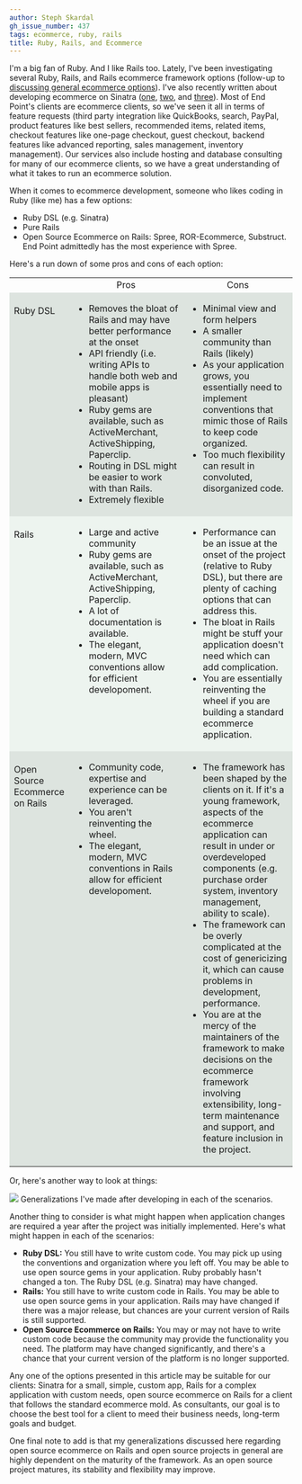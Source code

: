 ```yaml
---
author: Steph Skardal
gh_issue_number: 437
tags: ecommerce, ruby, rails
title: Ruby, Rails, and Ecommerce
---
```




I'm a big fan of Ruby. And I like Rails too. Lately, I've been investigating several Ruby, Rails, and Rails ecommerce framework options (follow-up to [discussing general ecommerce options](http://blog.endpoint.com/2011/03/ecommerce-solutions-options.html)). I've also recently written about developing ecommerce on Sinatra ([one](http://blog.endpoint.com/2011/01/sinatra-ecommerce-tutorial.html), [two](http://blog.endpoint.com/2011/01/ruby-ecommerce-sinatra-products-admin.html), and [three](http://blog.endpoint.com/2011/02/ecommerce-sinatra-shopping-cart.html)). Most of End Point's clients are ecommerce clients, so we've seen it all in terms of feature requests (third party integration like QuickBooks, search, PayPal, product features like best sellers, recommended items, related items, checkout features like one-page checkout, guest checkout, backend features like advanced reporting, sales management, inventory management). Our services also include hosting and database consulting for many of our ecommerce clients, so we have a great understanding of what it takes to run an ecommerce solution.

When it comes to ecommerce development, someone who likes coding in Ruby (like me) has a few options:

- Ruby DSL (e.g. Sinatra)
- Pure Rails
- Open Source Ecommerce on Rails: Spree, ROR-Ecommerce, Substruct. End Point admittedly has the most experience with Spree.

Here's a run down of some pros and cons of each option:

<table cellpadding="10" cellspacing="0" width="100%">
<tbody><tr>
<td>
</td>
<td align="center" width="300">Pros</td>
<td align="center" width="300">Cons</td>
</tr>
<tr style="background:#DDE4DF;">
<td valign="top"><br/>Ruby DSL</td>
<td>
<ul>
<li>Removes the bloat of Rails and may have better performance at the onset</li>
<li>API friendly (i.e. writing APIs to handle both web and mobile apps is pleasant)</li>
<li>Ruby gems are available, such as ActiveMerchant, ActiveShipping, Paperclip.</li>
<li>Routing in DSL might be easier to work with than Rails.</li>
<li>Extremely flexible</li>
</ul>
</td>
<td valign="top">
<ul>
<li>Minimal view and form helpers</li>
<li>A smaller community than Rails (likely)</li>
<li>As your application grows, you essentially need to implement conventions that mimic those of Rails to keep code organized.</li>
<li>Too much flexibility can result in convoluted, disorganized code.</li>
</ul>
</td>
</tr>
<tr style="background:#EDF4EF;">
<td valign="top"><br/>Rails</td>
<td valign="top">
<ul>
<li>Large and active community</li>
<li>Ruby gems are available, such as ActiveMerchant, ActiveShipping, Paperclip.</li>
<li>A lot of documentation is available.</li>
<li>The elegant, modern, MVC conventions allow for efficient developoment.</li>
</ul>
</td>
<td valign="top">
<ul>
<li>Performance can be an issue at the onset of the project (relative to Ruby DSL), but there are plenty of caching options that can address this.</li>
<li>The bloat in Rails might be stuff your application doesn't need which can add complication.</li>
<li>You are essentially reinventing the wheel if you are building a standard ecommerce application.</li>
</ul>
</td>
</tr>
<tr style="background:#DDE4DF;">
<td valign="top"><br/>Open Source Ecommerce on Rails</td>
<td valign="top">
<ul>
<li>Community code, expertise and experience can be leveraged.</li>
<li>You aren't reinventing the wheel.</li>
<li>The elegant, modern, MVC conventions in Rails allow for efficient developoment.</li>
</ul>
</td>
<td valign="top">
<ul>
<li>The framework has been shaped by the clients on it. If it's a young framework, aspects of the ecommerce application can result in under or overdeveloped components (e.g. purchase order system, inventory management, ability to scale).</li>
<li>The framework can be overly complicated at the cost of genericizing it, which can cause problems in development, performance.</li>
<li>You are at the mercy of the maintainers of the framework to make decisions on the ecommerce framework involving extensibility, long-term maintenance and support, and feature inclusion in the project.</li>
</ul>
</td>
</tr>
</tbody></table>

Or, here's another way to look at things:

<img src="http://chart.apis.google.com/chart?chxl=0:|Open+Source+Ecommerce|Rails|Ruby+DSL+(Sinatra)|1:|Less|More&chxp=0,1,2,3|1,1,3&chxr=0,0,3|1,0,3.2&chxt=y,x&chbh=a,4,14&chs=750x300&cht=bhg&chco=4D89F9,97D2F0,ECBA24,376F19,80C65A&chds=0,3.2,0,3.2,0,3.2,0,3.2,0,3.2&chd=t:1,2,3|3,2,1|2,2,3|1,2,3|3,2,2&chdl=Assumptions+Made|Flexibility|Technology+Changes+Over+Time|Conventions|Initial+Coding+Required"/>
Generalizations I've made after developing in each of the scenarios.

Another thing to consider is what might happen when application changes are required a year after the project was initially implemented. Here's what might happen in each of the scenarios:

- **Ruby DSL:** You still have to write custom code. You may pick up using the conventions and organization where you left off. You may be able to use open source gems in your application. Ruby probably hasn't changed a ton. The Ruby DSL (e.g. Sinatra) may have changed.
- **Rails:** You still have to write custom code in Rails. You may be able to use open source gems in your application. Rails may have changed if there was a major release, but chances are your current version of Rails is still supported.
- **Open Source Ecommerce on Rails:** You may or may not have to write custom code because the community may provide the functionality you need. The platform may have changed significantly, and there's a chance that your current version of the platform is no longer supported.

Any one of the options presented in this article may be suitable for our clients: Sinatra for a small, simple, custom app, Rails for a complex application with custom needs, open source ecommerce on Rails for a client that follows the standard ecommerce mold. As consultants, our goal is to choose the best tool for a client to meed their business needs, long-term goals and budget.

One final note to add is that my generalizations discussed here regarding open source ecommerce on Rails and open source projects in general are highly dependent on the maturity of the framework. As an open source project matures, its stability and flexibility may improve.


